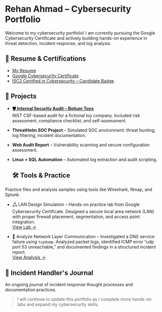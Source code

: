 # Rehan Ahmad – Cybersecurity Portfolio

Welcome to my cybersecurity portfolio! I am currently pursuing the Google Cybersecurity Certificate and actively building hands-on experience in threat detection, incident response, and log analysis.

## 📄 Resume & Certifications
- [My Resume](./resume/Rehan_Cybersecurity_Resume.pdf)
- [Google Cybersecurity Certificate](https://coursera.org/share/9c4b15dc0bd752ec53614c88263cc688)
- [ISC2 Certified in Cybersecurity – Candidate Badge](https://www.credly.com/badges/865a3827-7deb-458c-88b0-db6c547b55df/public_url)


## 📂 Projects
- **[🛡️ Internal Security Audit – Botium Toys](https://github.com/i-am-rehan/internal-security-audit-botium-toys)**  
  NIST CSF-based audit for a fictional toy company. Included risk assessment, compliance checklist, and self-assessment.

- **ThreatHelm SOC Project** – Simulated SOC environment: threat hunting, log filtering, incident documentation.
- **Web Audit Report** – Vulnerability scanning and secure configuration assessment.
- **Linux + SQL Automation** – Automated log extraction and audit scripting.


  ## 🛠 Tools & Practice

Practice files and analysis samples using tools like Wireshark, Nmap, and Splunk.

- 🖧 LAN Design Simulation – Hands-on practice lab from Google Cybersecurity Certificate. Designed a secure local area network (LAN) with proper firewall placement, segmentation, and access point integration.  
  [View Lab →](https://github.com/i-am-rehan/LAN-Design)

- 📡 Analyze Network Layer Communication – Investigated a DNS service failure using `tcpdump`. Analyzed packet logs, identified ICMP error “udp port 53 unreachable,” and documented findings in a structured incident report.  
  [View Analysis →](https://github.com/i-am-rehan/Activity-Analyze-network-layer-communication)


## 🧠 Incident Handler's Journal
An ongoing journal of incident response thought processes and documentation practices.

> I will continue to update this portfolio as I complete more hands-on labs and expand my cybersecurity skills.
